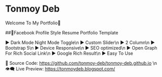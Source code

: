 # Tonmoy Deb
Welcome To My Portfolio🌟

##🌟Facebook Profile Style Resume Portfolio Template

▶ Dark Mode Night Mode Toggle\n
▶ Custom Slider\n
▶ 2 Column\n
▶ Bootstrap 5\n
▶ Device Responsive\n
▶ SEO optimized\n
▶ Open Graph For Rich Social Link\n
▶ Google Rich Result\n
▶ Easy To Use


🎯 Source Code: https://github.com/tonmoy-deb/tonmoy-deb.github.io \n
👁‍🗨 Live Preview: https://tonmoydeb.blogspot.com/

